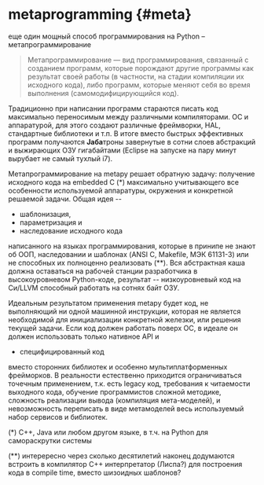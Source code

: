 # metaprogramming {#meta}

еще один мощный способ программирования на Python – метапрограммирование

> Метапрограммирование — вид программирования, связанный с созданием программ,
> которые порождают другие программы как результат своей работы (в частности,
> на стадии компиляции их исходного кода), либо программ, которые меняют себя
> во время выполнения (самомодифицирующийся код).

Традиционно при написании программ стараются писать код максимально переносимым
между различными компиляторами. ОС и аппаратурой, для этого создают различные 
фреймворки, HAL, стандартные библиотеки и т.п. В итоге вместо быстрых эффективных 
программ получаются **Jаба**троны завернутые в сотни слоев абстракций и выжирающих
ОЗУ гигабайтами (Eclipse на запуске на пару минут вырубает не самый тухлый i7).

Метапрограммирование на metapy решает обратную задачу: получение исходного кода
на embedded C (*) максимально учитывающего все особенности используемой
аппаратуры, окружения и конкретной решаемой задачи. Общая идея -- 
* шаблонизация, 
* параметризация и 
* наследование исходного кода

написанного на языках программирования,
которые в принипе не знают об ООП, наследовании и шаблонах (ANSI C, Makefile,
МЭК 61131-3) или не способных их полноценно реализовать (**). Вся абстрактная
каша должна оставаться на рабочей станции разработчика в высокоуровневом
Python-коде, результат -- низкоуровневый код на Си/LLVM способный работать на
сотнях байт ОЗУ.

Идеальным результатом применения metapy будет код, не выполняющий ни одной машинной
инструкции, которая не является необходимой для инициализации конкретной железки,
или решения текущей задачи. Если код должен работать поверх ОС, в идеале он
должен использовать только нативное API и 
* специфицированный код

вместо сторонних библиотек и особенно мультиплатформенных фрейморков. В реальности
естественно приходится ограничиваться точечным применением, т.к. есть legacy код,
требования к читаемости выходного кода, обучение программистов сложной методике, 
сложность реализации вывода (компиляция мета-моделей), и невозможность переписать
в виде метамоделей весь используемый набор сервисов и библиотек.

(*) C++, Java или любом другом языке, в т.ч. на Python для самораскрутки системы

(**) интерересно через сколько десятилетий наконец додумаются встроить в
компилятор C++ интерпретатор (Лиспа?) для построения кода в compile time, вместо 
шизоидных шаблонов?
